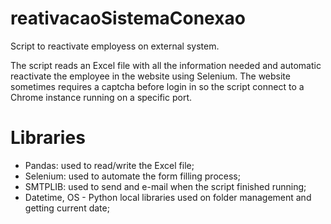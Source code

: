 # reativacaoSistemaConexao
Script to reactivate employess on external system.

The script reads an Excel file with all the information needed and automatic reactivate the employee in the website using Selenium. The website sometimes requires a captcha before login in so the script connect to a Chrome instance running on a specific port.

# Libraries
- Pandas: used to read/write the Excel file;
- Selenium: used to automate the form filling process;
- SMTPLIB: used to send and e-mail when the script finished running;
- Datetime, OS - Python local libraries used on folder management and getting current date;
